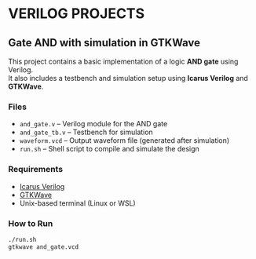 # VERILOG PROJECTS

## Gate AND with simulation in GTKWave

This project contains a basic implementation of a logic **AND gate** using Verilog.  
It also includes a testbench and simulation setup using **Icarus Verilog** and **GTKWave**.

### Files

- `and_gate.v` – Verilog module for the AND gate
- `and_gate_tb.v` – Testbench for simulation
- `waveform.vcd` – Output waveform file (generated after simulation)
- `run.sh` – Shell script to compile and simulate the design

### Requirements

- [Icarus Verilog](http://iverilog.icarus.com/)
- [GTKWave](http://gtkwave.sourceforge.net/)
- Unix-based terminal (Linux or WSL)

### How to Run

```bash
./run.sh
gtkwave and_gate.vcd
